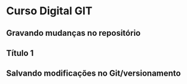 # Curso Digital GIT

## Gravando mudanças no repositório
## Título 1

## Salvando modificações no Git/versionamento
